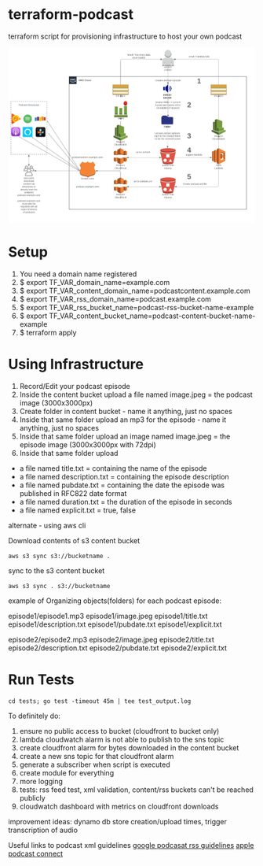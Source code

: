 # terraform-podcast
terraform script for provisioning infrastructure to host your own podcast

![Topology](podcast.jpeg)

# Setup

1) You need a domain name registered
2) $ export TF_VAR_domain_name=example.com
3) $ export TF_VAR_content_domain_name=podcastcontent.example.com
4) $ export TF_VAR_rss_domain_name=podcast.example.com
5) $ export TF_VAR_rss_bucket_name=podcast-rss-bucket-name-example
6) $ export TF_VAR_content_bucket_name=podcast-content-bucket-name-example
5) $ terraform apply

# Using Infrastructure
1) Record/Edit your podcast episode
2) Inside the content bucket upload a file named image.jpeg = the podcast image (3000x3000px)
3) Create folder in content bucket - name it anything, just no spaces
4) Inside that same folder upload an mp3 for the episode - name it anything, just no spaces
5) Inside that same folder upload an image named image.jpeg = the episode image (3000x3000px with 72dpi)
6) Inside that same folder upload 
 - a file named title.txt = containing the name of the episode
 - a file named description.txt = containing the episode description
 - a file named pubdate.txt = containing the date the episode was published in RFC822 date format
 - a file named duration.txt = the duration of the episode in seconds
 - a file named explicit.txt = true, false
 
alternate - using aws cli
    
  Download contents of s3 content bucket

    aws s3 sync s3://bucketname .

  sync to the s3 content bucket

    aws s3 sync . s3://bucketname
    
example of Organizing objects(folders) for each podcast episode:

episode1/episode1.mp3
episode1/image.jpeg
episode1/title.txt
episode1/description.txt
episode1/pubdate.txt
episode1/explicit.txt

episode2/episode2.mp3
episode2/image.jpeg
episode2/title.txt
episode2/description.txt
episode2/pubdate.txt
episode2/explicit.txt

# Run Tests
    cd tests; go test -timeout 45m | tee test_output.log

To definitely do:
1) ensure no public access to bucket (cloudfront to bucket only)
2) lambda cloudwatch alarm is not able to publish to the sns topic
3) create cloudfront alarm for bytes downloaded in the content bucket
4) create a new sns topic for that cloudfront alarm
5) generate a subscriber when script is executed
6) create module for everything
7) more logging
8) tests: rss feed test, xml validation, content/rss buckets can't be reached publicly
9) cloudwatch dashboard with metrics on cloudfront downloads

improvement ideas: dynamo db store creation/upload times, trigger transcription of audio

Useful links to podcast xml guidelines
[google podcasat rss guidelines](https://developers.google.com/search/docs/guides/podcast-guidelines)
[apple podcast connect](https://help.apple.com/itc/podcasts_connect/#/itcc0e1eaa94)
